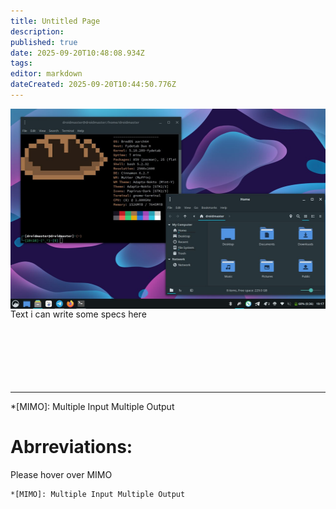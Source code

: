 ```yaml
---
title: Untitled Page
description: 
published: true
date: 2025-09-20T10:48:08.934Z
tags: 
editor: markdown
dateCreated: 2025-09-20T10:44:50.776Z
---
```


<img align="right" src="https://github.com/LinuxDroidMaster/Fydetab-Duo-DroidMaster-wiki/raw/main/Images/Linux/BredOS/preview.jpg" width="512" height="320"/>

Text i can write some specs here
<br>
<br>
<br>
<br>
<br>
<br>
<br>

---

*[MIMO]: Multiple Input Multiple Output

# Abrreviations:
Please hover over MIMO
```
*[MIMO]: Multiple Input Multiple Output
```